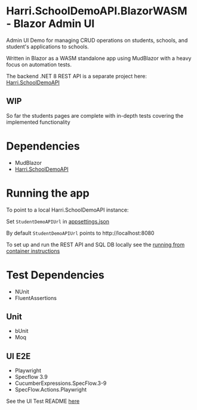 # Harri.SchoolDemoAPI.BlazorWASM - Blazor Admin UI

Admin UI Demo for managing CRUD operations on students, schools, and student's applications to schools.

Written in Blazor as a WASM standalone app using MudBlazor with a heavy focus on automation tests. 

The backend .NET 8 REST API is a separate project here: [Harri.SchoolDemoAPI](https://github.com/HarrisonSlater/Harri.SchoolDemoAPI)

## WIP
So far the students pages are complete with in-depth tests covering the implemented functionality

# Dependencies
- MudBlazor
- [Harri.SchoolDemoAPI](https://github.com/HarrisonSlater/Harri.SchoolDemoAPI)

# Running the app
To point to a local Harri.SchoolDemoAPI instance:

Set `StudentDemoAPIUrl` in [appsettings.json](https://github.com/HarrisonSlater/Harri.SchoolDemoAPI.BlazorWASM/blob/main/src/Harri.SchoolDemoAPI.BlazorWASM/wwwroot/appsettings.json)

 By default `StudentDemoAPIUrl` points to http://localhost:8080 

To set up and run the REST API and SQL DB locally see the [running from container instructions](https://github.com/HarrisonSlater/Harri.SchoolDemoAPI#running-from-container)

# Test Dependencies
- NUnit
- FluentAssertions

## Unit
- bUnit
- Moq

## UI E2E
- Playwright
- Specflow 3.9
- CucumberExpressions.SpecFlow.3-9
- SpecFlow.Actions.Playwright

See the UI Test README [here](src/Tests/Harri.SchoolDemoAPI.BlazorWASM.Tests.UI.E2E/README.md)
